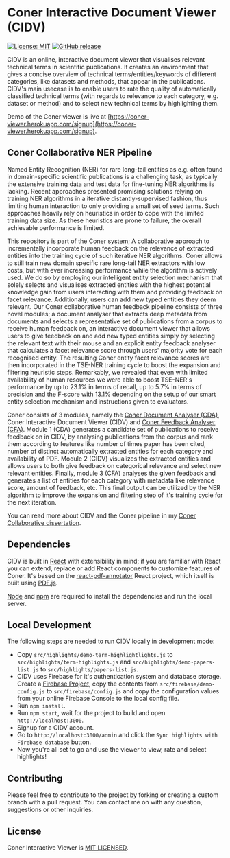 # Coner Interactive Document Viewer (CIDV)
[![License: MIT](https://img.shields.io/badge/License-MIT-green.svg)](https://opensource.org/licenses/MIT)
[![GitHub release](https://img.shields.io/github/release/vliegenthart/coner_interactive_viewer.svg)](https://github.com/vliegenthart/coner_interactive_viewer/releases)



CIDV is an online, interactive document viewer that visualises relevant technical terms in scientific publications. It creates an environment that gives a concise overview of technical terms/entities/keywords of different categories, like datasets and methods, that appear in the publications. CIDV's main usecase is to enable users to rate the quality of automatically classified technical terms (with regards to relevance to each category, e.g. dataset or method) and to select new technical terms by highlighting them.

Demo of the Coner viewer is live at [https://coner-viewer.herokuapp.com/signup](https://coner-viewer.herokuapp.com/signup).

## Coner Collaborative NER Pipeline
Named Entity Recognition (NER) for rare long-tail entities as e.g. often found in domain-specific scientific publications is a challenging task, as typically the extensive training data and test data for fine-tuning NER algorithms is lacking. Recent approaches presented promising solutions relying on training NER algorithms in a iterative distantly-supervised fashion, thus limiting human interaction to only providing a small set of seed terms. Such approaches heavily rely on heuristics in order to cope with the limited training data size. As these heuristics are prone to failure, the overall achievable performance is limited.

This repository is part of the Coner system; A collaborative approach to incrementally incorporate human feedback on the relevance of extracted entities into the training cycle of such iterative NER algorithms. Coner allows to still train new domain specific rare long-tail NER extractors with low costs, but with ever increasing performance while the algorithm is actively used. We do so by employing our intelligent entity selection mechanism that solely selects and visualises extracted entities with the highest potential knowledge gain from users interacting with them and providing feedback on facet relevance. Additionally, users can add new typed entities they deem relevant. Our Coner collaborative human feedback pipeline consists of three novel modules; a document analyser that extracts deep metadata from documents and selects a representative set of publications from a corpus to receive human feedback on, an interactive document viewer that allows users to give feedback on and add new typed entities simply by selecting the relevant text with their mouse and an explicit entity feedback analyser that calculates a facet relevance score through users' majority vote for each recognised entity. The resulting Coner entity facet relevance scores are then incorporated in the TSE-NER training cycle to boost the expansion and filtering heuristic steps. Remarkably, we revealed that even with limited availability of human resources we were able to boost TSE-NER's performance by up to 23.1% in terms of recall, up to 5.7% in terms of precision and the F-score with 13.1% depending on the setup of our smart entity selection mechanism and instructions given to evaluators.

Coner consists of 3 modules, namely the [Coner Document Analyser (CDA)](https://github.com/vliegenthart/coner_document_analyser), Coner Interactive Document Viewer (CIDV) and [Coner Feedback Analyser (CFA)](https://github.com/vliegenthart/coner_feedback_analyser). Module 1 (CDA) generates a candidate set of publications to receive feedback on in CIDV, by analysing publications from the corpus and rank them according to features like number of times paper has been cited, number of distinct automatically extracted entities for each category and availability of PDF. Module 2 (CIDV) visualizes the extracted entities and allows users to both give feedback on categorical relevance and select new relevant entities. Finally, module 3 (CFA) analyses the given feedback and generates a list of entities for each category with metadata like relevance score, amount of feedback, etc. This final output can be utilized by the NER algorithm to improve the expansion and filtering step of it's training cycle for the next iteration.

You can read more about CIDV and the Coner pipeline in my [Coner Collaborative dissertation](https://repository.tudelft.nl/islandora/object/uuid%3A2dbe055a-449d-45a0-875b-5e0321c33113?collection=education).

## Dependencies
CIDV is built in [React](https://github.com/facebook/react) with extensibility in mind; if you are familiar with React you can extend, replace or add React components to customize features of Coner. It's based on the [react-pdf-annotator](https://github.com/agentcooper/react-pdf-annotator) React project, which itself is built using [PDF.js](https://github.com/mozilla/pdf.js).

[Node](https://github.com/nodejs/node) and [npm](https://github.com/npm/npm) are required to install the dependencies and run the local server.

## Local Development
The following steps are needed to run CIDV locally in development mode:
- Copy `src/highlights/demo-term-highlightlights.js` to `src/highlights/term-highlights.js` and `src/highlights/demo-papers-list.js` to `src/highlights/papers-list.js`. 
- CIDV uses Firebase for it's authentication system and database storage. Create a [Firebase Project](https://firebase.google.com/), copy the contents from `src/firebase/demo-config.js` to `src/firebase/config.js` and copy the configuration values from your online Firebase Console to the local config file.
- Run `npm install`.
- Run `npm start`, wait for the project to build and open `http://localhost:3000`.
- Signup for a CIDV account.
- Go to `http://localhost:3000/admin` and click the `Sync highlights with Firebase database` button.
- Now you're all set to go and use the viewer to view, rate and select highlights!

## Contributing
Please feel free to contribute to the project by forking or creating a custom branch with a pull request. You can contact me on with any question, suggestions or other inquiries.

## License
Coner Interactive Viewer is [MIT LICENSED](https://github.com/vliegenthart/coner_interactive_viewer/blob/master/LICENSE).